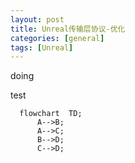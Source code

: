 ```yaml
---
layout: post
title: Unreal传输层协议-优化
categories: [general]
tags: [Unreal]
---
```


doing

test

```mermaid
  flowchart  TD;
      A-->B;
      A-->C;
      B-->D;
      C-->D;
```
